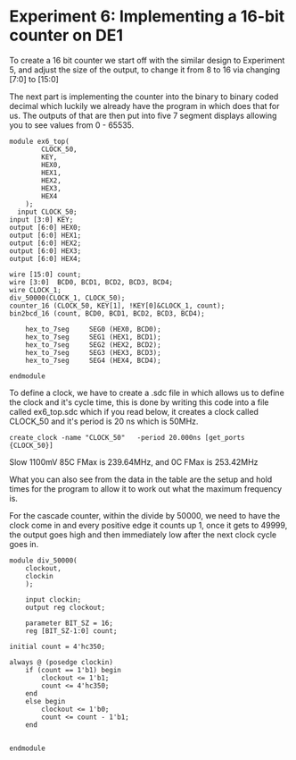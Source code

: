 # Experiment 6: Implementing a 16-bit	counter	on DE1

To create a 16 bit counter we start off with the similar design to Experiment 5, and adjust the size of the output, to change it from 8 to 16 via changing [7:0] to [15:0]

The next part is implementing the counter into the binary to binary coded decimal which luckily we already have the program in which does that for us. The outputs of that are then put into five 7 segment displays allowing you to see values from 0 - 65535.

    module ex6_top(
    		CLOCK_50,
     		KEY,
    		HEX0,
    		HEX1,
    		HEX2,
	    	HEX3,
    		HEX4
        );
	  input CLOCK_50;
  	input [3:0] KEY;
  	output [6:0] HEX0;
  	output [6:0] HEX1;
  	output [6:0] HEX2;
  	output [6:0] HEX3;
  	output [6:0] HEX4;

  	wire [15:0] count;
  	wire [3:0]	BCD0, BCD1, BCD2, BCD3, BCD4;
  	wire CLOCK_1;
  	div_50000(CLOCK_1, CLOCK_50);
  	counter_16 (CLOCK_50, KEY[1], !KEY[0]&CLOCK_1, count);
  	bin2bcd_16 (count, BCD0, BCD1, BCD2, BCD3, BCD4);
	
		hex_to_7seg		SEG0 (HEX0, BCD0);
		hex_to_7seg		SEG1 (HEX1, BCD1);
		hex_to_7seg		SEG2 (HEX2, BCD2);
		hex_to_7seg		SEG3 (HEX3, BCD3);
		hex_to_7seg		SEG4 (HEX4, BCD4);
		
    endmodule

To define a clock, we have to create a .sdc file in which allows us to define the clock and it's cycle time, this is done by writing this code into a file called ex6_top.sdc which if you read below, it creates a clock called CLOCK_50 and it's period is 20 ns which is 50MHz. 

    create_clock -name "CLOCK_50"	-period	20.000ns [get_ports {CLOCK_50}]

Slow 1100mV 85C FMax is 239.64MHz, and 0C FMax is 253.42MHz

What you can also see from the data in the table are the setup and hold times for the program to allow it to work out what the maximum frequency is.

For the cascade counter, within the divide by 50000, we need to have the clock come in and every positive edge it counts up 1, once it gets to 49999, the output goes high and then immediately low after the next clock cycle goes in.

	module div_50000(
		clockout,
		clockin
		);
		
		input clockin;
		output reg clockout;

		parameter BIT_SZ = 16;
		reg [BIT_SZ-1:0] count;
	
	initial count = 4'hc350;
	
	always @ (posedge clockin) 
		if (count == 1'b1) begin
			clockout <= 1'b1;
			count <= 4'hc350;
		end
		else begin
			clockout <= 1'b0;
			count <= count - 1'b1;
		end
	
			
	endmodule		
